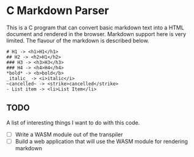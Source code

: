 
# C Markdown Parser

This is a C program that can convert basic markdown text into a HTML document and rendered in the browser.
Markdown support here is very limited. The flavour of the markdown is described below.

```
# H1 -> <h1>H1</h1>
## H2 -> <h2>H1</h2>
### H3 -> <h3>H3</h3>
### H4 -> <h4>H4</h4>
*bold* -> <b>bold</b>
_italic_ -> <i>italic</i>
~cancelled~ -> <strike>cancelled</strike>
- List item -> <li>List Item</li>
```

## TODO

A list of interesting things I want to do with this code.

- [ ] Write a WASM module out of the transpiler
- [ ] Build a web application that will use the WASM module for rendering markdown
